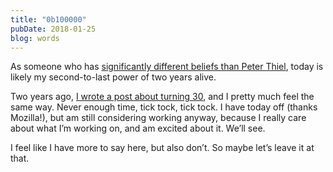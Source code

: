 ```yaml
---
title: "0b100000"
pubDate: 2018-01-25
blog: words
---
```

As someone who has [significantly different beliefs than Peter Thiel](https://www.inc.com/jeff-bercovici/peter-thiel-young-blood.html), today is likely my second-to-last power of two years alive.

Two years ago, [I wrote a post about turning 30](http://words.steveklabnik.com/a-eulogy-for-my-20s), and I pretty much feel the same way. Never enough time, tick tock, tick tock. I have today off (thanks Mozilla!), but am still considering working anyway, because I really care about what I’m working on, and am excited about it. We’ll see.

I feel like I have more to say here, but also don’t. So maybe let’s leave it at that.
